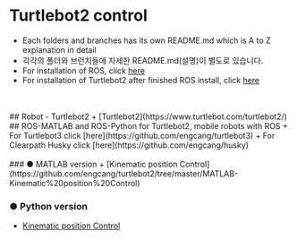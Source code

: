 # Turtlebot2 control
+ Each folders and branches has its own README.md which is A to Z explanation in detail
+ 각각의 폴더와 브런치들에 자세한 README.md(설명)이 별도로 있습니다.
+ For installation of ROS, click [here](https://github.com/engcang/Ubuntu_ROS_Installation/)
+ For installation of Turtlebot2 after finished ROS install, click [here](https://github.com/engcang/Ubuntu_ROS_Installation/)
</br>
</br>
## Robot - Turtlebot2
+ [Turtlebot2](https://www.turtlebot.com/turtlebot2/) </br>
## ROS-MATLAB and ROS-Python for Turtlebot2, mobile robots with ROS
+ For Turtlebot3 click [here](https://github.com/engcang/turtlebot3)
+ For Clearpath Husky click [here](https://github.com/engcang/husky)
</br></br>
### ● MATLAB version
+ [Kinematic position Control](https://github.com/engcang/turtlebot2/tree/master/MATLAB-Kinematic%20position%20Control)
</br>

### ● Python version
+ [Kinematic position Control](https://github.com/engcang/turtlebot2/tree/master/Python-Kinematic%20Position%20Control)
